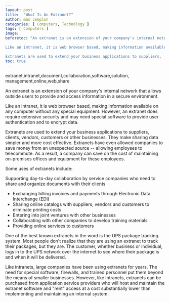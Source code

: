 ```yaml
---
layout: post
title:  "What Is An Extranet?"
author: mas cemplon
categories: [ Computers, Technology ]
tags: [ Computers ]
image: 
beforetoc: "An extranet is an extension of your company's internal network that allows outside users to provide and access information in a secure environment. 

Like an intranet, it is web browser based, making information available on any computer without any special equipment. However, an extranet does require extensive security and may need special software to provide user authentication and to encrypt data. 

Extranets are used to extend your business applications to suppliers, ...."
toc: true
---
```



extranet,intranet,document,collaboration,software,solution, management,online,web,share



An extranet is an extension of your company's internal network that allows outside users to provide and access information in a secure environment. 

Like an intranet, it is web browser based, making information available on any computer without any special equipment. However, an extranet does require extensive security and may need special software to provide user authentication and to encrypt data. 

Extranets are used to extend your business applications to suppliers, clients, vendors, customers or other businesses. They make sharing data simpler and more cost effective. Extranets have even allowed companies to save money from an unexpected source -- allowing employees to telecommute. As a result, a company can save on the cost of maintaining on-premises offices and equipment for these employees. 

Some uses of extranets include: 

Supporting day-to-day collaboration by service companies who need to share and organize documents with their clients 

- Exchanging billing invoices and payments through Electronic Data Interchange (EDI) 
- Sharing online catalogs with suppliers, vendors and customers to eliminate printing costs 
- Entering into joint ventures with other businesses 
- Collaborating with other companies to develop training materials 
- Providing online services to customers 

One of the best known extranets in the word is the UPS package tracking system. Most people don't realize that they are using an extranet to track their packages, but they are. The customer, whether business or individual, logs in to the UPS network over the internet to see where their package is and when it will be delivered. 

Like intranets, large companies have been using extranets for years. The need for special software, firewalls, and trained personnel put them beyond the means of smaller businesses. However, like intranets, extranets can be purchased from application service providers who will host and maintain the extranet software and "rent" access at a cost substantially lower than implementing and maintaining an internal system.


